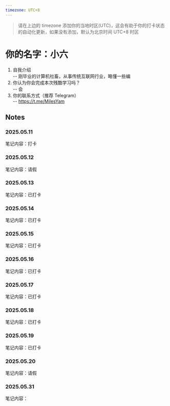 ```yaml
---
timezone: UTC+8
---
```


> 请在上边的 timezone 添加你的当地时区(UTC)，这会有助于你的打卡状态的自动化更新，如果没有添加，默认为北京时间 UTC+8 时区


# 你的名字：小六

1. 自我介绍  
-- 刚毕业的计算机社畜，从事传统互联网行业，略懂一些编
2. 你认为你会完成本次残酷学习吗？  
-- 会
3. 你的联系方式（推荐 Telegram）  
-- https://t.me/MilesYam

## Notes

<!-- Content_START -->

### 2025.05.11

笔记内容：打卡

### 2025.05.12

笔记内容：请假

### 2025.05.13

笔记内容：已打卡

### 2025.05.14

笔记内容：已打卡

### 2025.05.15

笔记内容：已打卡

### 2025.05.16

笔记内容：已打卡

### 2025.05.17

笔记内容：已打卡

### 2025.05.18

笔记内容：已打卡

### 2025.05.19

笔记内容：已打卡

### 2025.05.20

笔记内容：请假

### 2025.05.31

笔记内容：

<!-- Content_END -->
